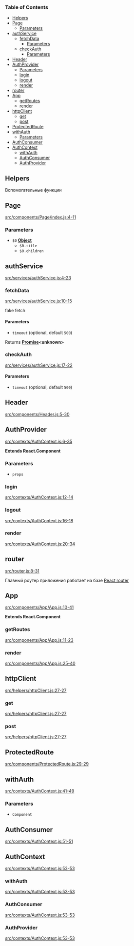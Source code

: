 <!-- Generated by documentation.js. Update this documentation by updating the source code. -->

### Table of Contents

-   [Helpers][1]
-   [Page][2]
    -   [Parameters][3]
-   [authService][4]
    -   [fetchData][5]
        -   [Parameters][6]
    -   [checkAuth][7]
        -   [Parameters][8]
-   [Header][9]
-   [AuthProvider][10]
    -   [Parameters][11]
    -   [login][12]
    -   [logout][13]
    -   [render][14]
-   [router][15]
-   [App][16]
    -   [getRoutes][17]
    -   [render][18]
-   [httpClient][19]
    -   [get][20]
    -   [post][21]
-   [ProtectedRoute][22]
-   [withAuth][23]
    -   [Parameters][24]
-   [AuthConsumer][25]
-   [AuthContext][26]
    -   [withAuth][27]
    -   [AuthConsumer][28]
    -   [AuthProvider][29]

## Helpers

Вспомогательные функции


## Page

[src/components/Page/index.js:4-11][30]

### Parameters

-   `$0` **[Object][31]** 
    -   `$0.title`  
    -   `$0.children`  

## authService

[src/services/authService.js:4-23][32]

### fetchData

[src/services/authService.js:10-15][33]

fake fetch

#### Parameters

-   `timeout`   (optional, default `500`)

Returns **[Promise][34]&lt;unknown>** 

### checkAuth

[src/services/authService.js:17-22][35]

#### Parameters

-   `timeout`   (optional, default `500`)

## Header

[src/components/Header.js:5-30][36]

## AuthProvider

[src/contexts/AuthContext.js:6-35][37]

**Extends React.Component**

### Parameters

-   `props`  

### login

[src/contexts/AuthContext.js:12-14][38]

### logout

[src/contexts/AuthContext.js:16-18][39]

### render

[src/contexts/AuthContext.js:20-34][40]

## router

[src/router.js:8-31][41]

Главный роутер приложения
работает на базе [React router][42]

## App

[src/components/App/App.js:10-41][43]

**Extends React.Component**

### getRoutes

[src/components/App/App.js:11-23][44]

### render

[src/components/App/App.js:25-40][45]

## httpClient

[src/helpers/httpClient.js:27-27][46]

### get

[src/helpers/httpClient.js:27-27][46]

### post

[src/helpers/httpClient.js:27-27][46]

## ProtectedRoute

[src/components/ProtectedRoute.js:29-29][47]

## withAuth

[src/contexts/AuthContext.js:41-49][48]

### Parameters

-   `Component`  

## AuthConsumer

[src/contexts/AuthContext.js:51-51][49]

## AuthContext

[src/contexts/AuthContext.js:53-53][50]

### withAuth

[src/contexts/AuthContext.js:53-53][50]

### AuthConsumer

[src/contexts/AuthContext.js:53-53][50]

### AuthProvider

[src/contexts/AuthContext.js:53-53][50]

[1]: #helpers

[2]: #page

[3]: #parameters

[4]: #authservice

[5]: #fetchdata

[6]: #parameters-1

[7]: #checkauth

[8]: #parameters-2

[9]: #header

[10]: #authprovider

[11]: #parameters-3

[12]: #login

[13]: #logout

[14]: #render

[15]: #router

[16]: #app

[17]: #getroutes

[18]: #render-1

[19]: #httpclient

[20]: #get

[21]: #post

[22]: #protectedroute

[23]: #withauth

[24]: #parameters-4

[25]: #authconsumer

[26]: #authcontext

[27]: #withauth-1

[28]: #authconsumer-1

[29]: #authprovider-1

[30]: https://github.com/pohodnik58/pohodnik/blob/9e5d73dc4594498732d2f42e3dc09d3bdb707fbd/src/components/Page/index.js#L4-L11 "Source code on GitHub"

[31]: https://developer.mozilla.org/docs/Web/JavaScript/Reference/Global_Objects/Object

[32]: https://github.com/pohodnik58/pohodnik/blob/9e5d73dc4594498732d2f42e3dc09d3bdb707fbd/src/services/authService.js#L4-L23 "Source code on GitHub"

[33]: https://github.com/pohodnik58/pohodnik/blob/9e5d73dc4594498732d2f42e3dc09d3bdb707fbd/src/services/authService.js#L10-L15 "Source code on GitHub"

[34]: https://developer.mozilla.org/docs/Web/JavaScript/Reference/Global_Objects/Promise

[35]: https://github.com/pohodnik58/pohodnik/blob/9e5d73dc4594498732d2f42e3dc09d3bdb707fbd/src/services/authService.js#L17-L22 "Source code on GitHub"

[36]: https://github.com/pohodnik58/pohodnik/blob/9e5d73dc4594498732d2f42e3dc09d3bdb707fbd/src/components/Header.js#L5-L30 "Source code on GitHub"

[37]: https://github.com/pohodnik58/pohodnik/blob/9e5d73dc4594498732d2f42e3dc09d3bdb707fbd/src/contexts/AuthContext.js#L6-L35 "Source code on GitHub"

[38]: https://github.com/pohodnik58/pohodnik/blob/9e5d73dc4594498732d2f42e3dc09d3bdb707fbd/src/contexts/AuthContext.js#L12-L14 "Source code on GitHub"

[39]: https://github.com/pohodnik58/pohodnik/blob/9e5d73dc4594498732d2f42e3dc09d3bdb707fbd/src/contexts/AuthContext.js#L16-L18 "Source code on GitHub"

[40]: https://github.com/pohodnik58/pohodnik/blob/9e5d73dc4594498732d2f42e3dc09d3bdb707fbd/src/contexts/AuthContext.js#L20-L34 "Source code on GitHub"

[41]: https://github.com/pohodnik58/pohodnik/blob/9e5d73dc4594498732d2f42e3dc09d3bdb707fbd/src/router.js#L8-L31 "Source code on GitHub"

[42]: https://reacttraining.com/react-router/web/guides/quick-start

[43]: https://github.com/pohodnik58/pohodnik/blob/9e5d73dc4594498732d2f42e3dc09d3bdb707fbd/src/components/App/App.js#L10-L41 "Source code on GitHub"

[44]: https://github.com/pohodnik58/pohodnik/blob/9e5d73dc4594498732d2f42e3dc09d3bdb707fbd/src/components/App/App.js#L11-L23 "Source code on GitHub"

[45]: https://github.com/pohodnik58/pohodnik/blob/9e5d73dc4594498732d2f42e3dc09d3bdb707fbd/src/components/App/App.js#L25-L40 "Source code on GitHub"

[46]: https://github.com/pohodnik58/pohodnik/blob/9e5d73dc4594498732d2f42e3dc09d3bdb707fbd/src/helpers/httpClient.js#L27-L27 "Source code on GitHub"

[47]: https://github.com/pohodnik58/pohodnik/blob/9e5d73dc4594498732d2f42e3dc09d3bdb707fbd/src/components/ProtectedRoute.js#L29-L29 "Source code on GitHub"

[48]: https://github.com/pohodnik58/pohodnik/blob/9e5d73dc4594498732d2f42e3dc09d3bdb707fbd/src/contexts/AuthContext.js#L41-L49 "Source code on GitHub"

[49]: https://github.com/pohodnik58/pohodnik/blob/9e5d73dc4594498732d2f42e3dc09d3bdb707fbd/src/contexts/AuthContext.js#L51-L51 "Source code on GitHub"

[50]: https://github.com/pohodnik58/pohodnik/blob/9e5d73dc4594498732d2f42e3dc09d3bdb707fbd/src/contexts/AuthContext.js#L53-L53 "Source code on GitHub"
